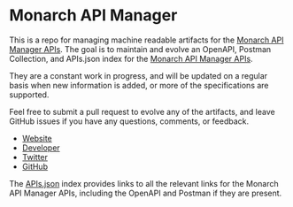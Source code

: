 # Monarch API ManagerThis is a repo for managing machine readable artifacts for the [Monarch API Manager APIs](http://www.monarchapis.com/). The goal is to maintain and evolve an OpenAPI, Postman Collection, and APIs.json index for the [Monarch API Manager APIs](http://www.monarchapis.com/).They are a constant work in progress, and will be updated on a regular basis when new information is added, or more of the specifications are supported.Feel free to submit a pull request to evolve any of the artifacts, and leave GitHub issues if you have any questions, comments, or feedback.- [Website](http://www.monarchapis.com/)- [Developer](http://www.monarchapis.com/)- [Twitter](https://twitter.com/CapTechListens)- [GitHub](https://github.com/monarchapis)The [APIs.json](https://github.com/api-evangelist/monarch-api-manager/blob/master/apis.json) index provides links to all the relevant links for the Monarch API Manager APIs, including the OpenAPI and Postman if they are present.
